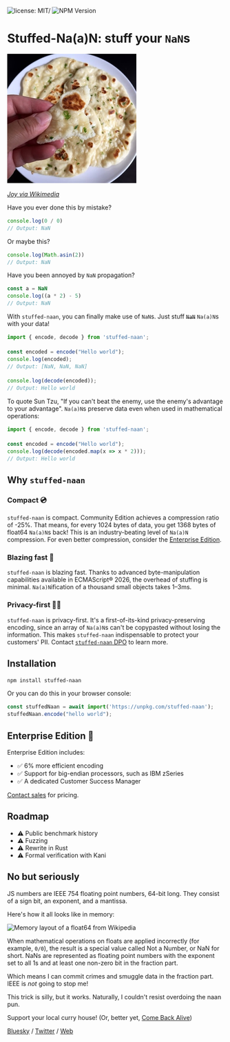 ![license: MIT/](https://img.shields.io/badge/license-MIT-blue.svg) ![NPM Version](https://img.shields.io/npm/v/stuffed-naan)


# Stuffed-Na(a)N: stuff your `NaN`s

![A photo of a garlic naan](naan.jpg)

_[Joy via Wikimedia](https://commons.wikimedia.org/wiki/File:Garlic_naan_1.jpg)_

Have you ever done this by mistake?

```js
console.log(0 / 0)
// Output: NaN
```

Or maybe this?

```js
console.log(Math.asin(2))
// Output: NaN
```

Have you been annoyed by `NaN` propagation?

```js
const a = NaN
console.log((a * 2) - 5)
// Output: NaN
```

With `stuffed-naan`, you can finally make use of `NaN`s. Just stuff ~~`NaN`~~ `Na(a)N`s with your data! 

```js
import { encode, decode } from 'stuffed-naan';

const encoded = encode("Hello world");
console.log(encoded);
// Output: [NaN, NaN, NaN]

console.log(decode(encoded));
// Output: Hello world
```

To quote Sun Tzu, "If you can't beat the enemy, use the enemy's advantage to your advantage".
`Na(a)N`s preserve data even when used in mathematical operations:

```js
import { encode, decode } from 'stuffed-naan';

const encoded = encode("Hello world");
console.log(decode(encoded.map(x => x * 2)));
// Output: Hello world
```

## Why `stuffed-naan`

### Compact 💿

`stuffed-naan` is compact. Community Edition achieves a compression ratio of -25%.
That means, for every 1024 bytes of data, you get 1368 bytes of float64 `Na(a)N`s back!
This is an industry-beating level of `Na(a)N` compression. For even better compression, consider the 
[Enterprise Edition](https://github.com/si14/stuffed-naan-js?tab=readme-ov-file#enterprise-edition-).

### Blazing fast 🚀

`stuffed-naan` is blazing fast. Thanks to advanced byte-manipulation capabilities available in ECMAScript® 2026, 
the overhead of stuffing is minimal. `Na(a)N`ification of a thousand small objects takes 1–3ms.

### Privacy-first 🚫👀

`stuffed-naan` is privacy-first. It's a first-of-its-kind privacy-preserving encoding, since an array of `Na(a)N`s 
can't be copypasted without losing the information. This makes `stuffed-naan` indispensable to protect your
customers' PII. Contact [`stuffed-naan` DPO](mailto:stuffed-naan-dpo@dgroshev.com) to learn more.

## Installation

```bash
npm install stuffed-naan
```

Or you can do this in your browser console:

```js
const stuffedNaan = await import('https://unpkg.com/stuffed-naan');
stuffedNaan.encode("hello world");
```


## Enterprise Edition 🏦

Enterprise Edition includes:

- ✅ 6% more efficient encoding
- ✅ Support for big-endian processors, such as IBM zSeries
- ✅ A dedicated Customer Success Manager

[Contact sales](mailto:stuffed-naan-sales@dgroshev.com) for pricing.


## Roadmap

- ⚠️ Public benchmark history
- ⚠️ Fuzzing
- ⚠️ Rewrite in Rust
- ⚠️ Formal verification with Kani


## No but seriously

JS numbers are IEEE 754 floating point numbers, 64-bit long. They consist of a sign bit, an exponent, and a mantissa.

Here's how it all looks like in memory:

![Memory layout of a float64 from Wikipedia](https://upload.wikimedia.org/wikipedia/commons/thumb/a/a9/IEEE_754_Double_Floating_Point_Format.svg/1024px-IEEE_754_Double_Floating_Point_Format.svg.png)

When mathematical operations on floats are applied incorrectly (for example, `0/0`), the result is a special value
called Not a Number, or NaN for short. NaNs are represented as floating point numbers with the exponent set to all 1s
and at least one non-zero bit in the fraction part.

Which means I can commit crimes and smuggle data in the fraction part. IEEE is *not* going to stop me!

This trick is silly, but it works. Naturally, I couldn't resist overdoing the naan pun.

Support your local curry house! (Or, better yet, [Come Back Alive](https://savelife.in.ua/en/))

[Bluesky](https://bsky.app/profile/dangroshev.com) / [Twitter](https://x.com/dangroshev) / [Web](https://dgroshev.com)